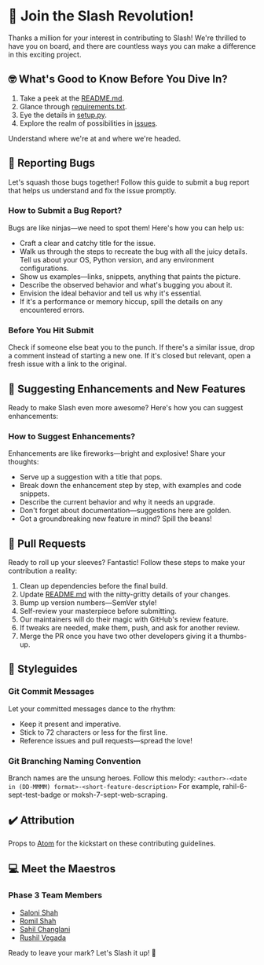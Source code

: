 # 🚀 Join the Slash Revolution!

Thanks a million for your interest in contributing to Slash! We're thrilled to have you on board, and there are countless ways you can make a difference in this exciting project.

## 🤓 What's Good to Know Before You Dive In?

1. Take a peek at the [README.md](https://github.com/salonishah01/CSC510-FALL23-P28-Project3/blob/main/README.md).
2. Glance through [requirements.txt](https://github.com/salonishah01/CSC510-FALL23-P28-Project3/blob/main/Project%203/requirements.txt).
3. Eye the details in [setup.py](https://github.com/salonishah01/CSC510-FALL23-P28-Project3/blob/main/Project%203/setup.py).
4. Explore the realm of possibilities in [issues](https://github.com/salonishah01/CSC510-FALL23-P28-Project3/issues).

Understand where we're at and where we're headed.

## 🐞 Reporting Bugs
Let's squash those bugs together! Follow this guide to submit a bug report that helps us understand and fix the issue promptly.

### How to Submit a Bug Report?

Bugs are like ninjas—we need to spot them! Here's how you can help us:
* Craft a clear and catchy title for the issue.
* Walk us through the steps to recreate the bug with all the juicy details. Tell us about your OS, Python version, and any environment configurations.
* Show us examples—links, snippets, anything that paints the picture.
* Describe the observed behavior and what's bugging you about it.
* Envision the ideal behavior and tell us why it's essential.
* If it's a performance or memory hiccup, spill the details on any encountered errors.

### Before You Hit Submit

Check if someone else beat you to the punch. If there's a similar issue, drop a comment instead of starting a new one. If it's closed but relevant, open a fresh issue with a link to the original.

## 🚀 Suggesting Enhancements and New Features

Ready to make Slash even more awesome? Here's how you can suggest enhancements:

### How to Suggest Enhancements?

Enhancements are like fireworks—bright and explosive! Share your thoughts:
* Serve up a suggestion with a title that pops.
* Break down the enhancement step by step, with examples and code snippets.
* Describe the current behavior and why it needs an upgrade.
* Don't forget about documentation—suggestions here are golden.
* Got a groundbreaking new feature in mind? Spill the beans!

## 🙌 Pull Requests
Ready to roll up your sleeves? Fantastic! Follow these steps to make your contribution a reality:

1. Clean up dependencies before the final build.
2. Update [README.md](https://github.com/salonishah01/CSC510-FALL23-P28-Project3/blob/main/README.md) with the nitty-gritty details of your changes.
3. Bump up version numbers—SemVer style!
4. Self-review your masterpiece before submitting.
5. Our maintainers will do their magic with GitHub's review feature.
6. If tweaks are needed, make them, push, and ask for another review.
7. Merge the PR once you have two other developers giving it a thumbs-up.

## 👒 Styleguides

### Git Commit Messages
Let your committed messages dance to the rhythm:
* Keep it present and imperative.
* Stick to 72 characters or less for the first line.
* Reference issues and pull requests—spread the love!

### Git Branching Naming Convention
Branch names are the unsung heroes. Follow this melody:
```<author>-<date in (DD-MMMM) format>-<short-feature-description>```
For example, rahil-6-sept-test-badge or moksh-7-sept-web-scraping.

## ✔️ Attribution
Props to [Atom](https://github.com/atom/atom/blob/master/CONTRIBUTING.md) for the kickstart on these contributing guidelines.

## 💻 Meet the Maestros

### Phase 3 Team Members
- [Saloni Shah](https://github.com/salonishah01)
- [Romil Shah](https://github.com/romil2807)
- [Sahil Changlani](https://github.com/sahilchanglani)
- [Rushil Vegada](https://github.com/rushilv20)

Ready to leave your mark? Let's Slash it up! 🚀
